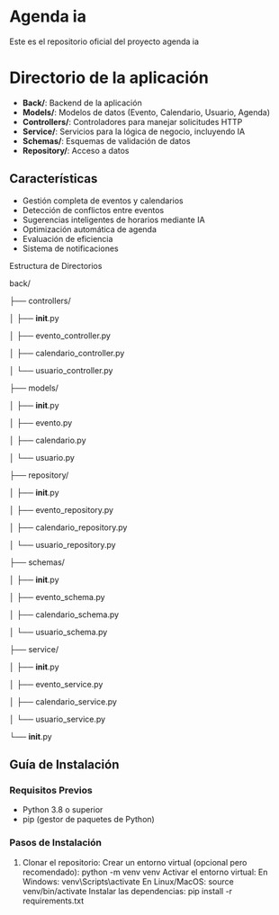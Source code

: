# Agenda ia
Este es el repositorio oficial del proyecto agenda ia 
 
# Directorio de la aplicación

- **Back/**: Backend de la aplicación
- **Models/**: Modelos de datos (Evento, Calendario, Usuario, Agenda)
- **Controllers/**: Controladores para manejar solicitudes HTTP
- **Service/**: Servicios para la lógica de negocio, incluyendo IA
- **Schemas/**: Esquemas de validación de datos
- **Repository/**: Acceso a datos
## Características

- Gestión completa de eventos y calendarios
- Detección de conflictos entre eventos
- Sugerencias inteligentes de horarios mediante IA
- Optimización automática de agenda
- Evaluación de eficiencia
- Sistema de notificaciones

Estructura de Directorios

back/

├── controllers/

│   ├── __init__.py

│   ├── evento_controller.py

│   ├── calendario_controller.py

│   └── usuario_controller.py

├── models/

│   ├── __init__.py

│   ├── evento.py

│   ├── calendario.py

│   └── usuario.py

├── repository/

│   ├── __init__.py

│   ├── evento_repository.py

│   ├── calendario_repository.py

│   └── usuario_repository.py

├── schemas/

│   ├── __init__.py

│   ├── evento_schema.py

│   ├── calendario_schema.py

│   └── usuario_schema.py

├── service/

│   ├── __init__.py

│   ├── evento_service.py

│   ├── calendario_service.py

│   └── usuario_service.py

└── __init__.py 
## Guía de Instalación

### Requisitos Previos
- Python 3.8 o superior
- pip (gestor de paquetes de Python)

### Pasos de Instalación

1. Clonar el repositorio:
Crear un entorno virtual (opcional pero recomendado):
python -m venv venv
Activar el entorno virtual:
En Windows:
venv\Scripts\activate
En Linux/MacOS:
source venv/bin/activate
Instalar las dependencias:
pip install -r requirements.txt
